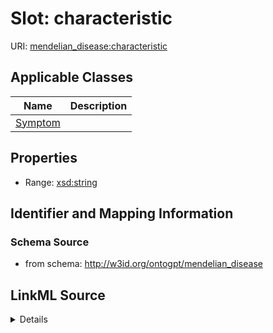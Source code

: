 # Slot: characteristic

URI: [mendelian_disease:characteristic](http://w3id.org/ontogpt/mendelian_disease/characteristic)



<!-- no inheritance hierarchy -->




## Applicable Classes

| Name | Description |
| --- | --- |
[Symptom](Symptom.md) | 






## Properties

* Range: [xsd:string](xsd:string)







## Identifier and Mapping Information







### Schema Source


* from schema: http://w3id.org/ontogpt/mendelian_disease




## LinkML Source

<details>
```yaml
name: characteristic
from_schema: http://w3id.org/ontogpt/mendelian_disease
rank: 1000
alias: characteristic
owner: Symptom
domain_of:
- Symptom
range: string

```
</details>